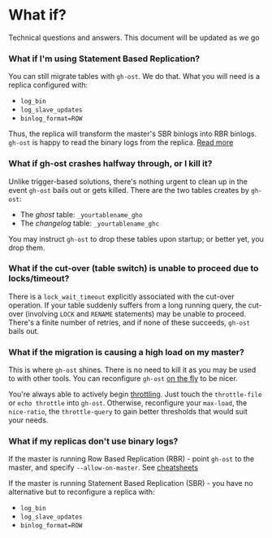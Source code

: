 # What if?

Technical questions and answers. This document will be updated as we go

### What if I'm using Statement Based Replication?

You can still migrate tables with `gh-ost`. We do that. What you will need is a replica configured with:

- `log_bin`
- `log_slave_updates`
- `binlog_format=ROW`

Thus, the replica will transform the master's SBR binlogs into RBR binlogs. `gh-ost` is happy to read the binary logs from the replica. [Read more](migrating-with-sbr.md)

### What if gh-ost crashes halfway through, or I kill it?

Unlike trigger-based solutions, there's nothing urgent to clean up in the event `gh-ost` bails out or gets killed. There are the two tables creates by `gh-ost`:

- The _ghost_ table: `_yourtablename_gho`
- The _changelog_ table: `_yourtablename_ghc`

You may instruct `gh-ost` to drop these tables upon startup; or better yet, you drop them.

### What if the cut-over (table switch) is unable to proceed due to locks/timeout?

There is a `lock_wait_timeout` explicitly associated with the cut-over operation. If your table suddenly suffers from a long running query, the cut-over (involving `LOCK` and `RENAME` statements) may be unable to proceed. There's a finite number of retries, and if none of these succeeds, `gh-ost` bails out.

### What if the migration is causing a high load on my master?

This is where `gh-ost` shines. There is no need to kill it as you may be used to with other tools. You can reconfigure `gh-ost` [on the fly](https://github.com/github/gh-ost/blob/master/doc/interactive-commands.md) to be nicer.

You're always able to actively begin [throttling](throttle.md). Just touch the `throttle-file` or `echo throttle` into `gh-ost`. Otherwise, reconfigure your `max-load`, the `nice-ratio`, the `throttle-query` to gain better thresholds that would suit your needs.

### What if my replicas don't use binary logs?

If the master is running Row Based Replication (RBR) - point `gh-ost` to the master, and specify `--allow-on-master`. See [cheatsheets](cheatsheet.md)

If the master is running Statement Based Replication (SBR) - you have no alternative but to reconfigure a replica with:

- `log_bin`
- `log_slave_updates`
- `binlog_format=ROW`
